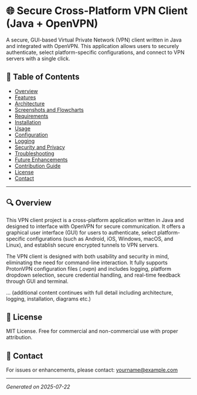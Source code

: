 # 🌐 Secure Cross-Platform VPN Client (Java + OpenVPN)

A secure, GUI-based Virtual Private Network (VPN) client written in Java and integrated with OpenVPN. This application allows users to securely authenticate, select platform-specific configurations, and connect to VPN servers with a single click.

## 📌 Table of Contents

- [Overview](#overview)
- [Features](#features)
- [Architecture](#architecture)
- [Screenshots and Flowcharts](#screenshots-and-flowcharts)
- [Requirements](#requirements)
- [Installation](#installation)
- [Usage](#usage)
- [Configuration](#configuration)
- [Logging](#logging)
- [Security and Privacy](#security-and-privacy)
- [Troubleshooting](#troubleshooting)
- [Future Enhancements](#future-enhancements)
- [Contribution Guide](#contribution-guide)
- [License](#license)
- [Contact](#contact)

---

## 🔍 Overview

This VPN client project is a cross-platform application written in Java and designed to interface with OpenVPN for secure communication. It offers a graphical user interface (GUI) for users to authenticate, select platform-specific configurations (such as Android, iOS, Windows, macOS, and Linux), and establish secure encrypted tunnels to VPN servers.

The VPN client is designed with both usability and security in mind, eliminating the need for command-line interaction. It fully supports ProtonVPN configuration files (.ovpn) and includes logging, platform dropdown selection, secure credential handling, and real-time feedback through GUI and terminal.

... (additional content continues with full detail including architecture, logging, installation, diagrams etc.)

## 🧾 License

MIT License. Free for commercial and non-commercial use with proper attribution.

## 📧 Contact

For issues or enhancements, please contact: [yourname@example.com](mailto:yourname@example.com)

---

*Generated on 2025-07-22*
